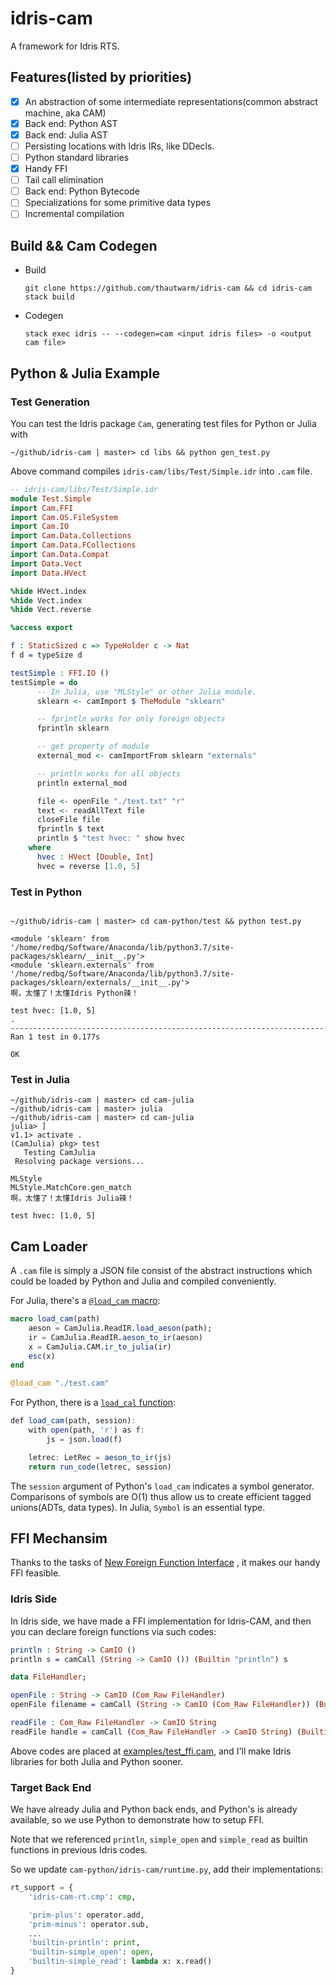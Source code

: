 # idris-cam

A framework for Idris RTS.


## Features(listed by priorities)

- [x] An abstraction of some intermediate representations(common abstract machine, aka CAM)
- [x] Back end: Python AST
- [x] Back end: Julia AST
- [ ] Persisting locations with Idris IRs, like DDecls.
- [ ] Python standard libraries
- [x] Handy FFI
- [ ] Tail call elimination
- [ ] Back end: Python Bytecode
- [ ] Specializations for some primitive data types
- [ ] Incremental compilation

## Build && Cam Codegen

- Build

    ```
    git clone https://github.com/thautwarm/idris-cam && cd idris-cam
    stack build
    ```

- Codegen

    ```
    stack exec idris -- --codegen=cam <input idris files> -o <output cam file>
    ```


## Python & Julia Example


### Test Generation

You can test the Idris package `Cam`, generating test files for Python or Julia with

```
~/github/idris-cam | master> cd libs && python gen_test.py
```

Above command compiles `idris-cam/libs/Test/Simple.idr` into `.cam` file.

```idris
-- idris-cam/libs/Test/Simple.idr
module Test.Simple
import Cam.FFI
import Cam.OS.FileSystem
import Cam.IO
import Cam.Data.Collections
import Cam.Data.FCollections
import Cam.Data.Compat
import Data.Vect
import Data.HVect

%hide HVect.index
%hide Vect.index
%hide Vect.reverse

%access export

f : StaticSized c => TypeHolder c -> Nat
f d = typeSize d

testSimple : FFI.IO ()
testSimple = do
      -- In Julia, use "MLStyle" or other Julia module.
      sklearn <- camImport $ TheModule "sklearn"

      -- fprintln works for only foreign objects
      fprintln sklearn

      -- get property of module
      external_mod <- camImportFrom sklearn "externals"

      -- println works for all objects
      println external_mod

      file <- openFile "./text.txt" "r"
      text <- readAllText file
      closeFile file
      fprintln $ text
      println $ "test hvec: " show hvec
    where
      hvec : HVect [Double, Int]
      hvec = reverse [1.0, 5]
```

### Test in Python

```

~/github/idris-cam | master> cd cam-python/test && python test.py

<module 'sklearn' from '/home/redbq/Software/Anaconda/lib/python3.7/site-packages/sklearn/__init__.py'>
<module 'sklearn.externals' from '/home/redbq/Software/Anaconda/lib/python3.7/site-packages/sklearn/externals/__init__.py'>
啊，太懂了！太懂Idris Python辣！

test hvec: [1.0, 5]
.
----------------------------------------------------------------------
Ran 1 test in 0.177s

OK
```

### Test in Julia

```
~/github/idris-cam | master> cd cam-julia
~/github/idris-cam | master> julia
~/github/idris-cam | master> cd cam-julia
julia> ]
v1.1> activate .
(CamJulia) pkg> test
   Testing CamJulia
 Resolving package versions...

MLStyle
MLStyle.MatchCore.gen_match
啊，太懂了！太懂Idris Julia辣！

test hvec: [1.0, 5]
```


## Cam Loader

A `.cam` file is simply a JSON file consist of the abstract instructions which could be loaded by Python and Julia and compiled conveniently.

For Julia, there's a [`@load_cam` macro](https://github.com/thautwarm/idris-cam/blob/master/cam-julia/test/runtests.jl):

```julia
macro load_cam(path)
    aeson = CamJulia.ReadIR.load_aeson(path);
    ir = CamJulia.ReadIR.aeson_to_ir(aeson)
    x = CamJulia.CAM.ir_to_julia(ir)
    esc(x)
end

@load_cam "./test.cam"
```

For Python, there is a [`load_cal` function](https://github.com/thautwarm/idris-cam/blob/master/cam-python/test/test.py):

```julia
def load_cam(path, session):
    with open(path, 'r') as f:
        js = json.load(f)

    letrec: LetRec = aeson_to_ir(js)
    return run_code(letrec, session)
```

The `session` argument of Python's `load_cam` indicates a symbol generator. Comparisons of symbols are O(1) thus allow us to
create efficient tagged unions(ADTs, data types). In Julia, `Symbol` is an essential type.

## FFI Mechansim


Thanks to the tasks of [New Foreign Function Interface](http://docs.idris-lang.org/en/latest/reference/ffi.html)
, it makes our handy FFI feasible.

### Idris Side

In Idris side, we have made a FFI implementation for Idris-CAM, and then you can
declare foreign functions via such codes:

```idris
println : String -> CamIO ()
println s = camCall (String -> CamIO ()) (Builtin "println") s

data FileHandler;

openFile : String -> CamIO (Com_Raw FileHandler)
openFile filename = camCall (String -> CamIO (Com_Raw FileHandler)) (Builtin "simple_open") filename

readFile : Com_Raw FileHandler -> CamIO String
readFile handle = camCall (Com_Raw FileHandler -> CamIO String) (Builtin "simple_read") handle
```

Above codes are placed at [examples/test_ffi.cam](https://github.com/thautwarm/idris-cam/blob/master/examples/test_ffi.idr), and I'll make Idris libraries for both Julia and Python sooner.


### Target Back End

We have already Julia and Python back ends, and Python's is already available, so we use Python to demonstrate how
to setup FFI.

Note that we referenced `println`, `simple_open` and `simple_read` as builtin functions in previous Idris codes.

So we update `cam-python/idris-cam/runtime.py`, add their
implementations:

```python
rt_support = {
    'idris-cam-rt.cmp': cmp,

    'prim-plus': operator.add,
    'prim-minus': operator.sub,
    ...
    'builtin-println': print,
    'builtin-simple_open': open,
    'builtin-simple_read': lambda x: x.read()
}
```